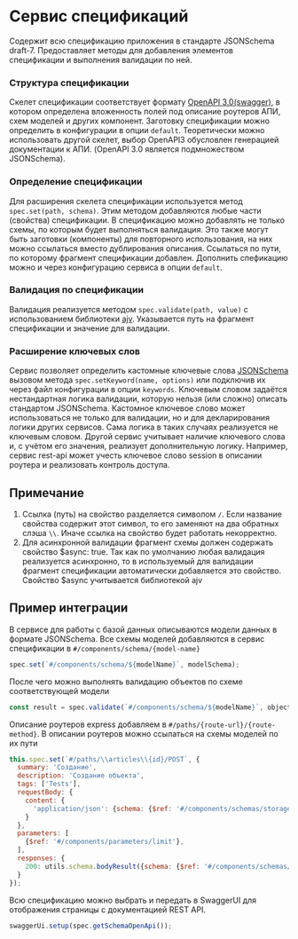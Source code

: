 # Сервис спецификаций

Содержит всю спецификацию приложения в стандарте JSONSchema draft-7. Предоставляет методы для добавления элементов
спецификации и выполнения валидации по ней.

### Структура спецификации

Скелет спецификации соответствует формату [OpenAPI 3.0(swagger)](https://github.com/OAI/OpenAPI-Specification/blob/master/versions/3.0.3.md),
в котором определена вложенность полей под описание роутеров АПИ, схем моделей и других компонент. Заготовку
спецификации можно определить в конфигурации в опции `default`. Теоретически можно использовать другой скелет, выбор OpenAPI3
обусловлен генерацией документации к АПИ. (OpenAPI 3.0 является подмножеством JSONSchema).

### Определение спецификации

Для расширения скелета спецификации используется метод `spec.set(path, schema)`. Этим методом добавляются любые
части (свойства) спецификации. В спецификацию можно добавлять не только схемы, по которым будет выполняться валидация.
Это также могут быть заготовки (компоненты) для повторного использования, на них можно ссылаться вместо дублирования
описания. Ссылаться по пути, по которому фрагмент спецификации добавлен. Дополнить спефикацию можно и через конфигурацию
сервиса в опции `default`.
   
### Валидация по спецификации

Валидация реализуется методом `spec.validate(path, value)` с использованием библиотеки [ajv](https://github.com/epoberezkin/ajv).
Указывается путь на фрагмент спецификации и значение для валидации. 

### Расширение ключевых слов

Сервис позволяет определить кастомные ключевые слова [JSONSchema](https://github.com/ajv-validator/ajv/blob/master/docs/keywords.md)
вызовом метода `spec.setKeyword(name, options)` или подключив их через файл конфигурации в опции `keywords`.
Ключевым словом задаётся нестандартная логика валидации, которую нельзя (или сложно) описать стандартом JSONSchema. 
Кастомное ключевое слово может использоваться не только для валидации, но и для декларирования логики других сервисов.
Сама логика в таких случаях реализуется не ключевым словом. Другой сервис учитывает наличие ключевого слова и, с учётом его значения,
реализует дополнительную логику. Например, сервис rest-api может учесть ключевое слово session в описании роутера и реализовать
контроль доступа.
   
## Примечание

1. Ссылка (путь) на свойство разделяется символом `/`. Если название свойства содержит этот символ, то его заменяют на два обратных слэша `\\`. 
   Иначе ссылка на свойство будет работать некорректно.
2. Для асинхронной валидации фрагмент схемы должен содержать свойство $async: true. Так как по умолчанию любая валидация
   реализуется асинхронно, то в используемый для валидации фрагмент спецификации автоматически добавляется это свойство.
   Свойство $async учитывается библиотекой ajv

## Пример интеграции

В сервисе для работы с базой данных описываются модели данных в формате JSONSchema. Все схемы моделей добавляются в 
сервис спецификации в `#/components/schema/{model-name}`

```js
spec.set(`#/components/schema/${modelName}`, modelSchema);
```

После чего можно выполнять валидацию объектов по схеме соответствующей модели

```js
const result = spec.validate(`#/components/schema/${modelName}`, object);
```

Описание роутеров express добавляем в `#/paths/{route-url}/{route-method}`. 
В описании роутеров можно ссылаться на схемы моделей по их пути

```js
this.spec.set(`#/paths/\\articles\\{id}/POST`, {
  summary: 'Создание',
  description: 'Создание объекта',
  tags: ['Tests'],
  requestBody: {
    content: {
      'application/json': {schema: {$ref: '#/components/schemas/storage.article'}}
    }
  },
  parameters: [
    {$ref: '#/components/parameters/limit'},
  ],
  responses: {
    200: utils.schema.bodyResult({schema: {$ref: '#/components/schemas/storage.article'}})
  }
});
```

Всю спецификацию можно выбрать и передать в SwaggerUI для отображения страницы с документацией REST API. 

```js
swaggerUi.setup(spec.getSchemaOpenApi());
```
